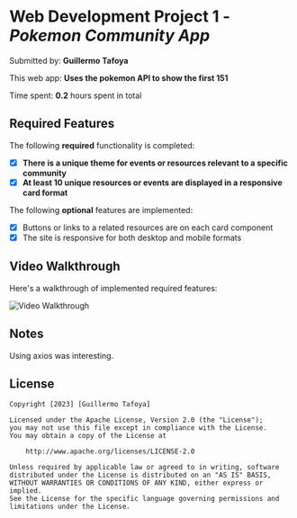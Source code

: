 # Web Development Project 1 - *Pokemon Community App*

Submitted by: **Guillermo Tafoya**

This web app: **Uses the pokemon API to show the first 151**

Time spent: **0.2** hours spent in total

## Required Features

The following **required** functionality is completed:

- [X] **There is a unique theme for events or resources relevant to a specific community**
- [X] **At least 10 unique resources or events are displayed in a responsive card format**

The following **optional** features are implemented:

- [X] Buttons or links to a related resources are on each card component
- [X] The site is responsive for both desktop and mobile formats

## Video Walkthrough

Here's a walkthrough of implemented required features:

<img src='https://github.com/GuillermoTafoya/CodePath-InterWeb/blob/main/Week1/Project%201/project1.gif' title='Video Walkthrough' width='' alt='Video Walkthrough' />

## Notes

Using axios was interesting.

## License

    Copyright [2023] [Guillermo Tafoya]

    Licensed under the Apache License, Version 2.0 (the "License");
    you may not use this file except in compliance with the License.
    You may obtain a copy of the License at

        http://www.apache.org/licenses/LICENSE-2.0

    Unless required by applicable law or agreed to in writing, software
    distributed under the License is distributed on an "AS IS" BASIS,
    WITHOUT WARRANTIES OR CONDITIONS OF ANY KIND, either express or implied.
    See the License for the specific language governing permissions and
    limitations under the License.
